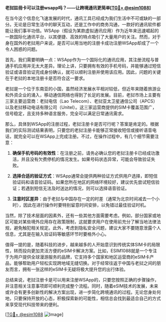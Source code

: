 **老挝註冊卡可以注册wsapp吗？——让跨境通讯更简单[[TG💪+ @esim1088](https://t.me/s/esim1088)]**

在当今这个信息化飞速发展的时代，通讯工具已经成为我们生活中不可或缺的一部分。无论是日常生活中的聊天互动，还是工作中的商务沟通，一款好的通讯软件都能让我们事半功倍。WSApp（假设为某款虚拟通讯应用）作为近年来迅速崛起的一款国际化通讯平台，以其便捷、高效的特点吸引了大量用户的关注。然而，对于身在国外的老挝用户来说，是否可以用当地的注册卡成功注册WSApp却成了一个令人困惑的问题。

首先，我们需要明确一点：WSApp作为一个国际化的通讯应用，其注册流程与普通手机应用并无太大差异。理论上讲，只要拥有有效的手机号码，并能够通过短信验证或语音验证完成身份确认，就可以顺利注册并使用该应用。因此，问题的关键在于老挝的本地注册卡是否符合这一要求。

老挝是一个位于东南亚的小国，虽然经济发展水平相对较低，但近年来随着旅游业和外资企业的涌入，移动通信网络也得到了长足的发展。目前，老挝市场上主要有三家主要运营商：老挝电信（Lao Telecom）、老挝亚太卫星通信公司（APCS）以及老挝移动电话有限公司（Unitel）。这三家运营商提供的SIM卡覆盖范围广，信号稳定，且支持多种语言服务，完全可以满足日常通讯需求。

那么，具体到WSApp的注册过程，老挝注册卡是否可行呢？答案是肯定的。根据我们的实际测试结果表明，只要您的老挝注册卡能够正常接收短信或接听语音电话，就完全可以在WSApp上完成注册。不过，在操作过程中，有几个细节需要注意：

1. **确保手机号码的有效性**：在注册之前，请务必确认您的老挝注册卡已经成功激活，并且没有欠费停机的情况发生。如果号码状态异常，可能会导致验证失败。
   
2. **选择合适的验证方式**：WSApp通常会提供两种验证方式供用户选择，即短信验证码和语音验证码。如果您所在地区的网络环境较好，建议优先尝试短信验证；若遇到短信无法及时送达的情况，则可以选择语音验证。

3. **注意时区差异**：由于老挝与中国存在一定的时差（通常为北京时间减去一个小时），因此在进行操作时要特别留意时间安排，以免错过最佳验证时机。

当然，除了技术层面的因素外，还有一些其他方面需要考虑。例如，部分国家或地区可能对某些境外应用存在政策限制，这就要求用户在使用前充分了解当地法律法规，避免触犯相关规定。此外，考虑到隐私安全问题，建议大家不要随意泄露个人信息，尤其是在输入验证码等敏感环节时要格外小心。

值得一提的是，随着科技的进步，越来越多的人开始意识到传统实体SIM卡的局限性，转而投向更加灵活方便的eSIM卡解决方案。比如，ESIM1088就是一个专注于为用户提供全球漫游服务的品牌，它支持多个国家和地区运营商的eSIM卡产品，能够帮助用户轻松实现跨地域无缝切换。对于经常往返于中国与老挝之间的朋友而言，拥有一张这样的eSIM卡无疑将极大提升您的出行体验。

总结来说，老挝注册卡是可以用来注册WSApp的，只要您按照正确的步骤操作，并注意相关注意事项即可顺利完成整个流程。同时，随着eSIM技术的发展，未来或许会有更多创新性的解决方案出现，进一步简化跨境通讯的过程。无论您身处何地，只要保持开放的心态，积极探索新的可能性，相信总会找到最适合自己的方式来享受现代科技带来的便利。

[[TG💪+ @esim1088](https://t.me/s/esim1088) ![Image](https://i.postimg.cc/4NQfJmqS/Snipaste-2025-05-13-00-14-12.png)]